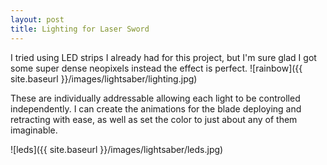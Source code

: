 ```yaml
---
layout: post
title: Lighting for Laser Sword
---
```


I tried using LED strips I already had for this project, but I'm sure glad I got some super dense neopixels instead the effect is perfect. 
![rainbow]({{ site.baseurl }}/images/lightsaber/lighting.jpg)

These are individually addressable allowing each light to be controlled independently. I can create the animations for the blade deploying and retracting with ease, as well as set the color to just about any of them imaginable.

![leds]({{ site.baseurl }}/images/lightsaber/leds.jpg)